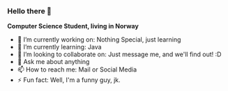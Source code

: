 ### Hello there 👋

**Computer Science Student, living in Norway**

- 🔭 I’m currently working on: Nothing Special, just learning
- 🌱 I’m currently learning: Java
- 👯 I’m looking to collaborate on: Just message me, and we'll find out! :D
- 💬 Ask me about anything
- 📫 How to reach me: Mail or Social Media
- ⚡ Fun fact: Well, I'm a funny guy, jk.
